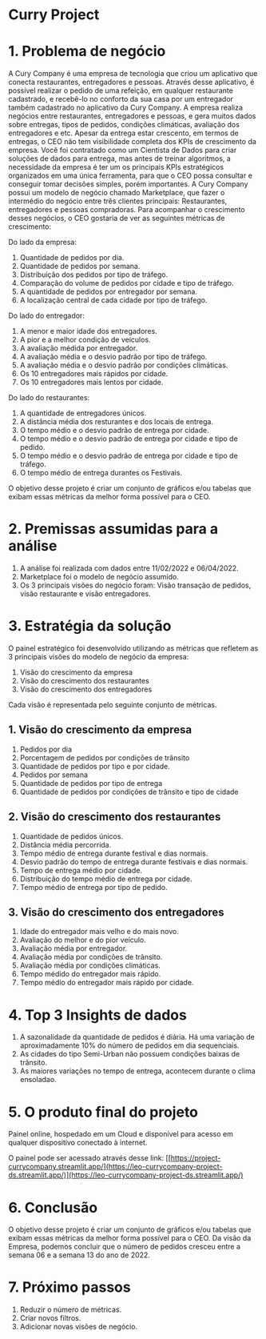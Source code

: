 # Curry Project


# 1. Problema de negócio

  A Cury Company é uma empresa de tecnologia que criou um aplicativo
que conecta restaurantes, entregadores e pessoas.
Através desse aplicativo, é possível realizar o pedido de uma refeição, em
qualquer restaurante cadastrado, e recebê-lo no conforto da sua casa por
um entregador também cadastrado no aplicativo da Cury Company.
A empresa realiza negócios entre restaurantes, entregadores e pessoas,
e gera muitos dados sobre entregas, tipos de pedidos, condições
climáticas, avaliação dos entregadores e etc.
  Apesar da entrega estar crescento, em termos de entregas, o CEO não tem visibilidade completa dos KPIs de crescimento da empresa.
Você foi contratado como um Cientista de Dados para criar soluções de
dados para entrega, mas antes de treinar algoritmos, a necessidade da
empresa é ter um os principais KPIs estratégicos organizados em uma
única ferramenta, para que o CEO possa consultar e conseguir tomar
decisões simples, porém importantes.
  A Cury Company possui um modelo de negócio chamado Marketplace,
que fazer o intermédio do negócio entre três clientes principais:
Restaurantes, entregadores e pessoas compradoras. Para acompanhar o
crescimento desses negócios, o CEO gostaria de ver as seguintes métricas de crescimento:

Do lado da empresa:
  1. Quantidade de pedidos por dia.
  2. Quantidade de pedidos por semana.
  3. Distribuição dos pedidos por tipo de tráfego.
  4. Comparação do volume de pedidos por cidade e tipo de tráfego.
  4. A quantidade de pedidos por entregador por semana.
  5. A localização central de cada cidade por tipo de tráfego.
   
Do lado do entregador:
  1. A menor e maior idade dos entregadores.
  2. A pior e a melhor condição de veículos.
  3. A avaliação médida por entregador.
  4. A avaliação média e o desvio padrão por tipo de tráfego.
  5. A avaliação média e o desvio padrão por condições climáticas.
  6. Os 10 entregadores mais rápidos por cidade.
  7. Os 10 entregadores mais lentos por cidade.
   
Do lado do restaurantes:
  1. A quantidade de entregadores únicos.
  2. A distância média dos resturantes e dos locais de entrega.
  3. O tempo médio e o desvio padrão de entrega por cidade.
  4. O tempo médio e o desvio padrão de entrega por cidade e tipo de
pedido.
  5. O tempo médio e o desvio padrão de entrega por cidade e tipo de
tráfego.
  6. O tempo médio de entrega durantes os Festivais.

O objetivo desse projeto é criar um conjunto de gráficos e/ou tabelas que
exibam essas métricas da melhor forma possível para o CEO.

# 2. Premissas assumidas para a análise
   
  1. A análise foi realizada com dados entre 11/02/2022 e 06/04/2022.
  2. Marketplace foi o modelo de negócio assumido.
  3. Os 3 principais visões do negócio foram: Visão transação de pedidos,
  visão restaurante e visão entregadores.

# 3. Estratégia da solução
   
O painel estratégico foi desenvolvido utilizando as métricas que refletem
as 3 principais visões do modelo de negócio da empresa:

  1. Visão do crescimento da empresa
  2. Visão do crescimento dos restaurantes
  3. Visão do crescimento dos entregadores
   
Cada visão é representada pelo seguinte conjunto de métricas.

## 1. Visão do crescimento da empresa 

  1. Pedidos por dia
  2. Porcentagem de pedidos por condições de trânsito
  3. Quantidade de pedidos por tipo e por cidade.
  4. Pedidos por semana
  5. Quantidade de pedidos por tipo de entrega
  6. Quantidade de pedidos por condições de trânsito e tipo de cidade

## 2. Visão do crescimento dos restaurantes

  1. Quantidade de pedidos únicos.
  2. Distância média percorrida.
  3. Tempo médio de entrega durante festival e dias normais.
  4. Desvio padrão do tempo de entrega durante festivais e dias
normais.
  5. Tempo de entrega médio por cidade.
  6. Distribuição do tempo médio de entrega por cidade.
  7. Tempo médio de entrega por tipo de pedido.

## 3. Visão do crescimento dos entregadores 

  1. Idade do entregador mais velho e do mais novo.
  2. Avaliação do melhor e do pior veículo.
  3. Avaliação média por entregador.
  4. Avaliação média por condições de trânsito.
  5. Avaliação média por condições climáticas.
  6. Tempo médido do entregador mais rápido.
  7. Tempo médio do entregador mais rápido por cidade.

# 4. Top 3 Insights de dados
   
  1. A sazonalidade da quantidade de pedidos é diária. Há uma variação de aproximadamente 10% do número de pedidos em dia sequenciais.
  2. As cidades do tipo Semi-Urban não possuem condições baixas de
trânsito.
  3. As maiores variações no tempo de entrega, acontecem durante o
clima ensoladao.

# 5. O produto final do projeto
   
Painel online, hospedado em um Cloud e disponível para acesso em
qualquer dispositivo conectado à internet.

O painel pode ser acessado através desse link: [[https://project-currycompany.streamlit.app/](https://leo-currycompany-project-ds.streamlit.app/)](https://leo-currycompany-project-ds.streamlit.app/)

# 6. Conclusão
   
  O objetivo desse projeto é criar um conjunto de gráficos e/ou tabelas que
exibam essas métricas da melhor forma possível para o CEO.
Da visão da Empresa, podemos concluir que o número de pedidos
cresceu entre a semana 06 e a semana 13 do ano de 2022.

# 7. Próximo passos
  1. Reduzir o número de métricas.
  2. Criar novos filtros.
  3. Adicionar novas visões de negócio.



